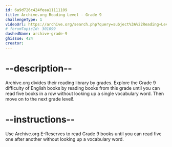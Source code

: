 ```yaml
---
id: 6a9d726c424feaa11111109
title: Archive.org Reading Level - Grade 9
challengeType: 1
videoUrl: https://archive.org/search.php?query=subject%3A%22Reading+Level-Grade+9%22
# forumTopicId: 301099
dashedName: archive-grade-9
ghissue: 424
creator: 
---
```


# --description--

Archive.org divides their reading library by grades. Explore the Grade 9 difficulty of English books by reading books from this grade until you can read five books in a row without looking up a single vocabulary word. Then move on to the next grade level!.

# --instructions--

Use Archive.org E-Reserves to read Grade 9 books until you can read five one after another without looking up a vocabulary word. 